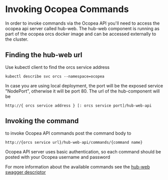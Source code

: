 # Invoking Ocopea Commands

In order to invoke commands via the Ocopea API you'll need to access the ocopea api server called hub-web.
The hub-web component is running as part of the ocopea orcs docker image and can be accessed externally to the cluster.

## Finding the hub-web url

Use kubectl client to find the orcs service address
```
kubectl describe svc orcs --namespace=ocopea
```

In case you are using local deployment, the port will be the exposed service "NodePort", otherwise it will be port 80.
The url of the hub-component will be 
```
http://{ orcs service address } [: orcs service port]/hub-web-api
```


## Invoking the command

to invoke Ocopea API commands post the command body to
```
http://{orcs service url}/hub-web-api/commands/{command name}
``` 

Ocopea API server uses basic authentication, so each command should be posted with your Ocopea username and password

For more information about the available commands see the 
[hub-web swagger descriptor](https://github.com/ocopea/orcs/blob/master/hub/webapp/web-api/src/main/resources/swagger.yaml)
